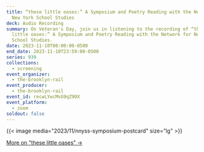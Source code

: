 ```yaml
---
title: “these little oases:” A Symposium and Poetry Reading with the Network for
  New York School Studies
deck: Audio Recording
summary: On Veteran's Day, join us in listening to the recording of “these
  little oases:” A Symposium and Poetry Reading with the Network for New York
  School Studies.
date: 2023-11-10T00:00:00-0500
end_date: 2023-11-10T23:59:00-0500
series: 939
collections:
  - screening
event_organizer:
  - the-brooklyn-rail
event_producer:
  - the-brooklyn-rail
event_id: recwLYwcMvG9qZ90X
event_platform:
  - zoom
soldout: false
---
```

{{< image media="2023/11/nnyss-symposium-postcard" size="lg" >}}

[More on "these little oases" →](https://brooklynrail.org/events/2023/10/28/network-for-new-york-school-studies-symposium/)

[](https://brooklynrail.org/events/2023/10/28/network-for-new-york-school-studies-symposium/)